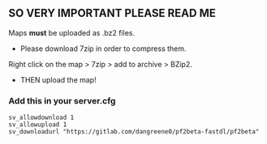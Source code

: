 ## SO VERY IMPORTANT PLEASE READ ME
Maps **must** be uploaded as .bz2 files.
- Please download 7zip in order to compress them.

Right click on the map > 7zip > add to archive > BZip2.

- THEN upload the map!

### Add this in your server.cfg
```
sv_allowdownload 1 
sv_allowupload 1
sv_downloadurl "https://gitlab.com/dangreene0/pf2beta-fastdl/pf2beta"
```
